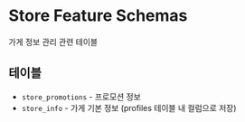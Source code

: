 # Store Feature Schemas

가게 정보 관리 관련 테이블

## 테이블
- `store_promotions` - 프로모션 정보
- `store_info` - 가게 기본 정보 (profiles 테이블 내 컬럼으로 저장)


